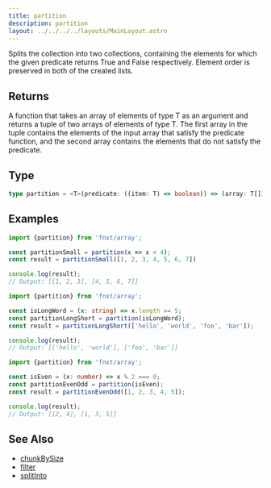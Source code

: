 ```yaml
---
title: partition
description: partition
layout: ../../../../layouts/MainLayout.astro
---
```



Splits the collection into two collections,
containing the elements for which the given predicate
returns True and False respectively.
Element order is preserved in both of the created lists.

## Returns

A function that takes an array of elements of type T as an
argument and returns a tuple of two arrays of elements of
type T. The first array in the tuple contains the
elements of the input array that satisfy the predicate
function, and the second array contains the
elements that do not satisfy the predicate.

## Type

```ts
type partition = <T>(predicate: ((item: T) => boolean)) => (array: T[]) => [T[], T[]]
```

## Examples


```ts
import {partition} from 'fnxt/array';

const partitionSmall = partition(x => x < 4);
const result = partitionSmall([1, 2, 3, 4, 5, 6, 7])

console.log(result);
// Output: [[1, 2, 3], [4, 5, 6, 7]]
```

```ts
import {partition} from 'fnxt/array';

const isLongWord = (x: string) => x.length >= 5;
const partitionLongShort = partition(isLongWord);
const result = partitionLongShort(['hello', 'world', 'foo', 'bar']);

console.log(result);
// Output: [['hello', 'world'], ['foo', 'bar']]
```

```ts
import {partition} from 'fnxt/array';

const isEven = (x: number) => x % 2 === 0;
const partitionEvenOdd = partition(isEven);
const result = partitionEvenOdd([1, 2, 3, 4, 5]);

console.log(result);
// Output: [[2, 4], [1, 3, 5]]
```

## See Also

- [chunkBySize](./chunkBySize)
- [filter](./filter)
- [splitInto](./splitInto)
